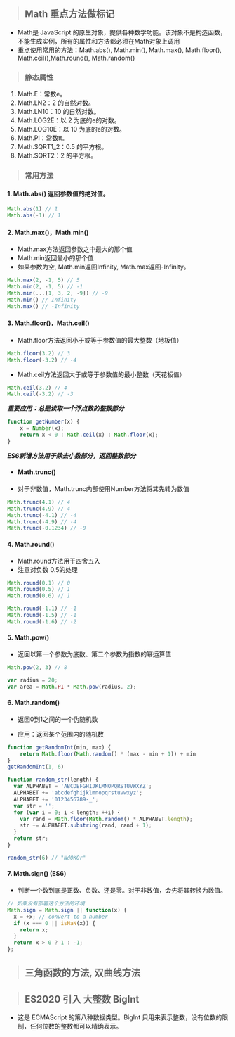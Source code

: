 > ## Math 重点方法做标记
- Math是 JavaScript 的原生对象，提供各种数学功能。该对象不是构造函数，不能生成实例，所有的属性和方法都必须在Math对象上调用
- 重点使用常用的方法：Math.abs(), Math.min(), Math.max(), Math.floor(), Math.ceil(),Math.round(), Math.random()
> ### 静态属性

1. Math.E：常数e。
2. Math.LN2：2 的自然对数。
3. Math.LN10：10 的自然对数。
4. Math.LOG2E：以 2 为底的e的对数。
5. Math.LOG10E：以 10 为底的e的对数。
6. Math.PI：常数π。
7. Math.SQRT1_2：0.5 的平方根。
8. Math.SQRT2：2 的平方根。

> ### 常用方法

#### 1. Math.abs() 返回参数值的绝对值。
```js
Math.abs(1) // 1
Math.abs(-1) // 1
```

#### 2. Math.max()，Math.min()
- Math.max方法返回参数之中最大的那个值
- Math.min返回最小的那个值
- 如果参数为空, Math.min返回Infinity, Math.max返回-Infinity。
```js
Math.max(2, -1, 5) // 5
Math.min(2, -1, 5) // -1
Math.min(...[1, 3, 2, -9]) // -9
Math.min() // Infinity
Math.max() // -Infinity
```
#### 3. Math.floor()，Math.ceil()
- Math.floor方法返回小于或等于参数值的最大整数（地板值）
```js
Math.floor(3.2) // 3
Math.floor(-3.2) // -4
```
- Math.ceil方法返回大于或等于参数值的最小整数（天花板值）
```js
Math.ceil(3.2) // 4
Math.ceil(-3.2) // -3
```
***重要应用：总是读取一个浮点数的整数部分***
```js
function getNumber(x) {
    x = Number(x);
    return x < 0 : Math.ceil(x) : Math.floor(x);
}
```

***ES6新增方法用于除去小数部分，返回整数部分***
- #### Math.trunc() 
- 对于非数值，Math.trunc内部使用Number方法将其先转为数值
```js
Math.trunc(4.1) // 4
Math.trunc(4.9) // 4
Math.trunc(-4.1) // -4
Math.trunc(-4.9) // -4
Math.trunc(-0.1234) // -0
```

#### 4. Math.round()
- Math.round方法用于四舍五入
- 注意对负数 0.5的处理
```js
Math.round(0.1) // 0
Math.round(0.5) // 1
Math.round(0.6) // 1

Math.round(-1.1) // -1
Math.round(-1.5) // -1
Math.round(-1.6) // -2
```

#### 5. Math.pow() 
- 返回以第一个参数为底数、第二个参数为指数的幂运算值
```js
Math.pow(2, 3) // 8

var radius = 20;
var area = Math.PI * Math.pow(radius, 2);
```


#### 6. Math.random()
- 返回0到1之间的一个伪随机数

- 应用：返回某个范围内的随机数
```js
function getRandomInt(min, max) {
    return Math.floor(Math.random() * (max - min + 1)) + min
}
getRandomInt(1, 6)
```
```js
function random_str(length) {
  var ALPHABET = 'ABCDEFGHIJKLMNOPQRSTUVWXYZ';
  ALPHABET += 'abcdefghijklmnopqrstuvwxyz';
  ALPHABET += '0123456789-_';
  var str = '';
  for (var i = 0; i < length; ++i) {
    var rand = Math.floor(Math.random() * ALPHABET.length);
    str += ALPHABET.substring(rand, rand + 1);
  }
  return str;
}

random_str(6) // "NdQKOr"
```
#### 7. Math.sign()  (ES6)
- 判断一个数到底是正数、负数、还是零。对于非数值，会先将其转换为数值。
```js
// 如果没有部署这个方法的环境
Math.sign = Math.sign || function(x) {
  x = +x; // convert to a number
  if (x === 0 || isNaN(x)) {
    return x;
  }
  return x > 0 ? 1 : -1;
};
```


> ## 三角函数的方法, 双曲线方法

> ## ES2020 引入 大整数 BigInt
- 这是 ECMAScript 的第八种数据类型。BigInt 只用来表示整数，没有位数的限制，任何位数的整数都可以精确表示。



